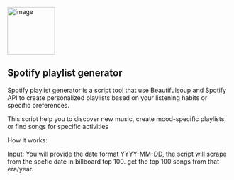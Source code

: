 
<img width="107" alt="image" src="https://github.com/user-attachments/assets/016894ff-9fd1-44bc-99d8-5bf7fc36ef94"> <h2><b>Spotify playlist generator</b></h2>

Spotify playlist generator is a script tool that use Beautifulsoup and Spotify API to create personalized playlists based on your listening habits or specific preferences.

This script help you to discover new music, create mood-specific playlists, or find songs for specific activities

How it works:

Input: You will provide the date format YYYY-MM-DD, the script will scrape from the spefic date in billboard top 100. get the top 100 songs from that era/year.
